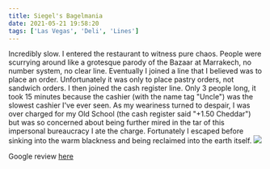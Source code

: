 ```yaml
---
title: Siegel's Bagelmania
date: 2021-05-21 19:58:20
tags: ['Las Vegas', 'Deli', 'Lines']
---
```

Incredibly slow. I entered the restaurant to witness pure chaos. People were scurrying around like a grotesque parody of the Bazaar at Marrakech, no number system, no clear line. Eventually I joined a line that I believed was to place an order. Unfortunately it was only to place pastry orders, not sandwich orders. I then joined the cash register line. Only 3 people long, it took 15 minutes because the cashier (with the name tag "Uncle") was the slowest cashier I've ever seen. As my weariness turned to despair, I was over charged for my Old School (the cash register said "+1.50 Cheddar") but was so concerned about being further mired in the tar of this impersonal bureaucracy I ate the charge. Fortunately I escaped before sinking into the warm blackness and being reclaimed into the earth itself.
<img src="https://lh5.googleusercontent.com/p/AF1QipNloexLBiL5F9mUF8yRGDsvHTVbHTrfDOO_wvUs=w600-h854-p-k-no">

Google review <a href="https://www.google.com/maps/contrib/102726370662604029144/place/ChIJOSHRnH_FyIARDaQiNI2t6-Y/@36.1326287,-117.4020359,7z/data=!4m4!1m3!8m2!1e1!2s102726370662604029144">here</a>
